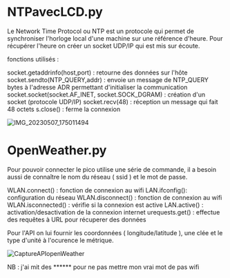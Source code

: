 #  NTPavecLCD.py

Le Network Time Protocol ou NTP est un protocole qui permet de synchroniser l'horloge local d'une machine sur une référence d'heure.
Pour récupérer l'heure on créer un socket UDP/IP qui est mis sur écoute.


fonctions utilisés :

socket.getaddrinfo(host,port) : retourne des données sur l'hôte 
socket.sendto(NTP_QUERY,addr) : envoie un message de NTP_QUERY bytes à l'adresse ADR permettant d'initialiser la communication
socket.socket(socket.AF_INET, socket.SOCK_DGRAM) : création d'un socket (protocole UDP/IP)
socket.recv(48) : réception un message qui fait 48 octets
s.close() : ferme la connexion 


![IMG_20230507_175011494](https://user-images.githubusercontent.com/125506518/236701722-9a30e8fa-9ca9-4d1b-a11c-99e687bb0ecd.jpg)


# OpenWeather.py

Pour pouvoir connecter le pico utilise une série de commande, il a besoin aussi de connaître le nom du réseau ( ssid ) et le mot de passe.

WLAN.connect() : fonction de connexion au wifi
LAN.ifconfig(): configuration du réseau 
WLAN.disconnect() : fonction de connexion au wifi
WLAN.isconnected() : vérifie si la connexion est active
LAN.active() : activation/desactivation de la connexion internet
urequests.get() : effectue des requêtes à URL pour récuperer des données
 
Pour l'API on lui fournir les coordonnées ( longitude/latitude ), une clée et le type d'unité à l'ocurence le métrique.

![CaptureAPIopenWeather](https://user-images.githubusercontent.com/125506518/236701757-d3ea8d95-0ef6-48ba-b5c0-bc48fd6ab46c.JPG)






NB : j'ai mit des ****** pour ne pas mettre mon vrai mot de pas wifi
